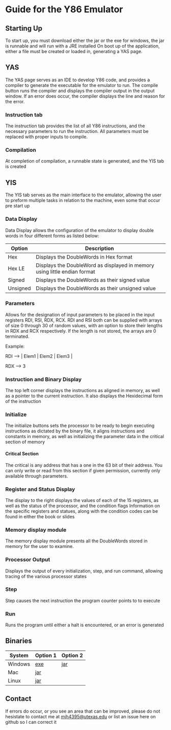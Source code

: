 # Guide for the Y86 Emulator

## Starting Up
To start up, you must download either the jar or the exe for windows, the jar is runnable and will run with a JRE installed
On boot up of the application, either a file must be created or loaded in, generating a YAS page.

## YAS
The YAS page serves as an IDE to develop Y86 code, and provides a compiler to generate the executable for the emulator to run. The compile button runs the compiler and displays the compiler output in the output window. If an error does occur, the compiler displays the line and reason for the error.

### Instruction tab
The instruction tab provides the list of all Y86 instructions, and the necessary parameters to run the instruction. All parameters must be replaced with proper inputs to compile. 

### Compilation 
At completion of compilation, a runnable state is generated, and the YIS tab is created 

## YIS
The YIS tab serves as the main interface to the emulator, allowing the user to preform multiple tasks in relation to the machine, even some that occur pre start up

### Data Display 
Data Display allows the configuration of the emulator to display double words in four different forms as listed below:

| Option | Description |
|--------|-------------|
| Hex    | Displays the DoubleWords in Hex format |
| Hex LE | Displays the DoubleWord as displayed in memory using little endian format
| Signed | Displays the DoubleWords as their signed value |
| Unsigned | Displays the DoubleWords as their unsigned value |

### Parameters
Allows for the designation of input parameters to be placed in the input registers RDI, RSI, RDX, RCX. RDI and RSI both can be supplied with arrays of size 0 through 30 of random values, with an option to store their lengths in RDX and RCX respectively. If the length is not stored, the arrays are 0 terminated. 

Example: 

RDI --> | Elem1 | Elem2 | Elem3 |

RDX --> 3

### Instruction and Binary Display
The top left corner displays the instructions as aligned in memory, as well as a pointer to the current instruction. It also displays the Hexidecimal form of the instruction

### Initialize 
The initialize buttons sets the processor to be ready to begin executing instructions as dictated by the binary file, it aligns instructions and constants in memory, as well as initializing the parameter data in the critical section of memory

#### Critical Section
The critical is any address that has a one in the 63 bit of their address. You can only write or read from this section if given permission, currently only available through parameters.

### Register and Status Display
The display to the right displays the values of each of the 15 registers, as well as the status of the processor, and the condition flags
Information on the specific registers and statues, along with the condition codes can be found in either the book or slides

### Memory display module
The memory display module presents all the DoubleWords stored in memory for the user to examine.

### Processor Output
Displays the output of every initialization, step, and run command, allowing tracing of the various processor states

### Step
Step causes the next instruction the program counter points to to execute

### Run
Runs the program until either a halt is encountered, or an error is generated

## Binaries 

| System | Option 1 | Option 2 | 
| -------|----------|----------|
| Windows | [exe](https://github.com/MatthewHinton56/Y86_Emulator/releases/download/1.0/Y86_Emulator.exe "Y86_Emulator.exe") | [jar](https://github.com/MatthewHinton56/Y86_Emulator/releases/download/1.0/Y86_Emulator.jar "Y86_Emulator.jar") |
| Mac | [jar](https://github.com/MatthewHinton56/Y86_Emulator/releases/download/1.0/Y86_Emulator.jar "Y86_Emulator.jar") | 
| Linux | [jar](https://github.com/MatthewHinton56/Y86_Emulator/releases/download/1.0/Y86_Emulator.jar "Y86_Emulator.jar") | 

## Contact
If errors do occur, or you see an area that can be improved, please do not hesistate to contact me at mjh4395@utexas.edu or list an issue here on github so I can correct it
